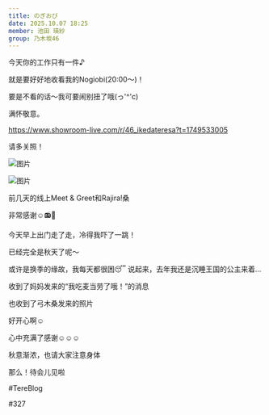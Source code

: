 ```yaml
---
title: のぎおび
date: 2025.10.07 18:25
member: 池田 瑛紗
group: 乃木坂46
---
```








今天你的工作只有一件♪


就是要好好地收看我的Nogiobi(20:00～)！


要是不看的话～我可要闹别扭了哦(っ'^'c)





满怀敬意。








https://www.showroom-live.com/r/46_ikedateresa?t=1749533005





请多关照！




![图片](https://www.nogizaka46.com/files/46/diary/n46/MEMBER/moblog/202510/mobsZ37QA.png)




![图片](https://www.nogizaka46.com/files/46/diary/n46/MEMBER/moblog/202510/mobLdq54p.png)






前几天的线上Meet & Greet和Rajira!桑


非常感谢☺️📻‎🤍





今天早上出门走了走，冷得我吓了一跳！


已经完全是秋天了呢～


或许是换季的缘故，我每天都很困😴 说起来，去年我还是沉睡王国的公主来着…








收到了妈妈发来的“我吃麦当劳了哦！”的消息


也收到了弓木桑发来的照片





好开心啊☺️


心中充满了感谢☺️☺️☺️








秋意渐浓，也请大家注意身体





那么！待会儿见啦





#TereBlog


#327













